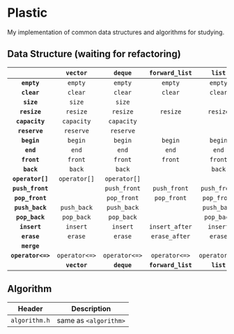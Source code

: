# Plastic

My implementation of common data structures and algorithms for studying.

## Data Structure (waiting for refactoring)

| | **`vector`** | **`deque`** | **`forward_list`** | **`list`** | **`priority_queue`** | **`binary_search_tree`** | **`red_black_tree`** | **`avl_tree`** | |
| :--: | :--: | :--: | :--: | :--: | :--: | :--: | :--: | :--: | :--: |
| **`empty`** | `empty` | `empty` | `empty` | `empty` | `empty` | | | | **`empty`** |
| **`clear`** | `clear` | `clear` | `clear` | `clear` | `clear` | | | | **`clear`** |
| **`size`** | `size` | `size` | | | `size` | | | | **`size`** |
| **`resize`** | `resize` | `resize` | `resize` | `resize` | | | | | **`resize`** |
| **`capacity`** | `capacity` | `capacity` | | | `capacity` | | | | **`capacity`** |
| **`reserve`** | `reserve` | `reserve` | | | `reserve` | | | | **`reserve`** |
| **`begin`** | `begin` | `begin` | `begin` | `begin` | | | | | **`begin`** |
| **`end`** | `end` | `end` | `end` | `end` | | | | | **`end`** |
| **`front`** | `front` | `front` | `front` | `front` | `top` | | | | **`front`** |
| **`back`** | `back` | `back` | | `back` | | | | | **`back`** |
| **`operator[]`** | `operator[]` | `operator[]` | | | | | | | **`operator[]`** |
| **`push_front`** | | `push_front` | `push_front` | `push_front` | | | | | **`push_front`** |
| **`pop_front`** | | `pop_front` | `pop_front` | `pop_front` | `pop` | | | | **`pop_front`** |
| **`push_back`** | `push_back` | `push_back` | | `push_back` | `push` | | | | **`push_back`** |
| **`pop_back`** | `pop_back` | `pop_back` | | `pop_back` | | | | | **`pop_back`** |
| **`insert`** | `insert` | `insert` | `insert_after` | `insert` | | | | | **`insert`** |
| **`erase`** | `erase` | `erase` | `erase_after` | `erase` | | | | | **`erase`** |
| **`merge`** | | | | | | | | | **`merge`** |
| **`operator<=>`** | `operator<=>` | `operator<=>` | `operator<=>` | `operator<=>` | | | | | **`operator<=>`** |
| | **`vector`** | **`deque`** | **`forward_list`** | **`list`** | **`priority_queue`** | **`binary_search_tree`** | **`red_black_tree`** | **`avl_tree`** | |

## Algorithm

| **Header** | **Description** |
| :--: | -- |
| `algorithm.h` | same as `<algorithm>` |